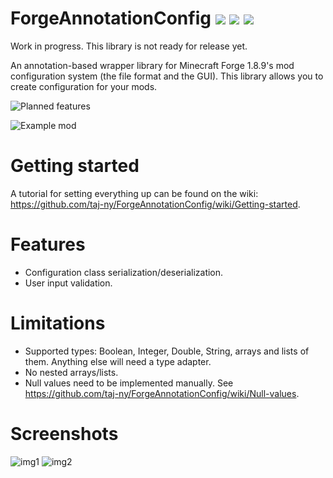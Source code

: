 # ForgeAnnotationConfig ![](https://img.shields.io/jitpack/v/github/taj-ny/ForgeAnnotationConfig) ![](https://jitpack.io/v/taj-ny/ForgeAnnotationConfig/month.svg) ![](https://jitpack.io/v/taj-ny/ForgeAnnotationConfig/week.svg)
Work in progress. This library is not ready for release yet.

An annotation-based wrapper library for Minecraft Forge 1.8.9's mod configuration system (the file format and the GUI). This library allows you to create configuration for your mods.

![Planned features](https://github.com/taj-ny/ForgeAnnotationConfig/projects/1)

![Example mod](https://github.com/taj-ny/ForgeAnnotationConfigExample)

# Getting started
A tutorial for setting everything up can be found on the wiki: https://github.com/taj-ny/ForgeAnnotationConfig/wiki/Getting-started.

# Features
- Configuration class serialization/deserialization.
- User input validation.

# Limitations
- Supported types: Boolean, Integer, Double, String, arrays and lists of them. Anything else will need a type adapter.
- No nested arrays/lists.
- Null values need to be implemented manually. See https://github.com/taj-ny/ForgeAnnotationConfig/wiki/Null-values.

# Screenshots
![img1](https://user-images.githubusercontent.com/79316397/166160477-34fcc571-1a52-4719-a0fb-c86a616a094e.png)
![img2](https://user-images.githubusercontent.com/79316397/166160505-bd16415e-73ab-4413-b60d-544f8241ead7.png)
